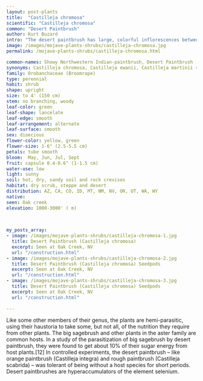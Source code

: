 ```yaml
---
layout: post-plants
title:  "Castilleja chromosa"
scientific: "Castilleja chromosa"
common: "Desert Paintbrush"
author: Kurt Buzard
intro: "The desert paintbrush has large, colorful inflorescences between 2.5 and 15 centimeters (1 and 6 in) long and 1.5 to 5.5 cm (0.6 to 2.2 in) wide. The inflorescence is covered in coarse hairs or covered in long soft hairs. Castilleja chromosa's vivid red color is not the flower color; it is the color of the modified leaves, the bracts. The flowers in Castilleja chromosa (as in all other Castilleja) are actually very inconspicuously narrow, green tubes that can be seen projecting outward. The bracts are often confused with the petals; the upper half of the bracts are orange or bright red, occasionally yellow, dull orange, or subdued pink. At their base they are more green or a muted purple, but they are never purple towards their ends. Each bract will usually be divided into three, five, or seven primary lobes; however, they may occasionally lack divisions or have the lobes further divided into smaller secondary lobes. The actual flowers are yellowish-green with more or less reddish edges, tubular, and unremarkable. can be linear, lanceolate, or oblanceolate (narrow like a grass blade), shaped like a spear head, or a reversed spear head with the wider part past the midpoint. Like the bracts, they are divided into lobes – most often three or five, but sometimes as many as seven or lacking divisions altogether. It is hemi-parasitic and while it can grow with various plants, it often prefers a mix of grasses and sedges, which are common in its natural habita"
image: /images/mojave-plants-shrubs/castilleja-chromosa.jpg
permalink: /mojave-plants-shrubs/castilleja-chromosa.html

common-names: Showy Northwestern Indian-paintbrush, Desert Paintbrush
synonyms: Castilleja chromosa, Castilleja ewanii, Castilleja martinii ssp. ewanii, Castilleja martinii var. ewanii, Castilleja pyramidalis, Castilleja angustifolia var. dubia
family: Orobanchaceae (Broomrape)
type: perennial
habit: shrub
shape: upright
size: to 4' (150 cm)
stem: no branching, woody
leaf-color: green
leaf-shape: lancelate
leaf-edge: smooth
leaf-arrangement: alternate
leaf-surface: smooth
sex: dioecious
flower-color: yellow, green
flower-size: 1-6" (2.5-5.5 cm)
petals: tube smooth
bloom:  May, Jun, Jul, Sept
fruit: capsule 0.4-0.6" (1-1.5 cm)
water-use: low
light: sunny
soil: hot, dry, sandy soil and rock crevises
habitat: dry scrub, steppe and desert
distribution: AZ, CA, CO, ID, MT, NM, NV, OR, UT, WA, WY
native: 
seen: Oak creek 
elevation: 1000-3000' ( m)
 
   

my_posts_array:
- image: /images/mojave-plants-shrubs/castilleja-chromosa-1.jpg
  title: Desert Paintbrush (Castilleja chromosa)
  excerpt: Seen at Oak Creek, NV
  url: "/construction.html"
- image: /images/mojave-plants-shrubs/castilleja-chromosa-2.jpg
  title: Desert Paintbrush (Castilleja chromosa) Seedpods
  excerpt: Seen at Oak Creek, NV
  url: "/construction.html"
- image: /images/mojave-plants-shrubs/castilleja-chromosa-3.jpg
  title: Desert Paintbrush (Castilleja chromosa) Seedpods
  excerpt: Seen at Oak Creek, NV
  url: "/construction.html" 
 
---
```

  
  
 <p>Like some other members of their genus, the plants are hemi-parasitic, using their haustoria to take some, but not all, of the nutrition they require from other plants. The big sagebrush and other plants in the aster family are common hosts. In a study of the parasitization of big sagebrush by desert paintbrush, they were found to get about 10% of their sugar energy from host plants.[12] In controlled experiments, the desert paintbrush – like orange paintbrush (Castilleja integra) and rough paintbrush (Castilleja scabrida) – was tolerant of being without a host species for short periods. Desert paintbrushes are hyperaccumulators of the element selenium.</p>
  